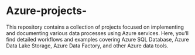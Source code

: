 # Azure-projects-
This repository contains a collection of projects focused on implementing and documenting various data processes using Azure services. Here, you’ll find detailed workflows and examples covering Azure SQL Database, Azure Data Lake Storage, Azure Data Factory, and other Azure data tools. 
